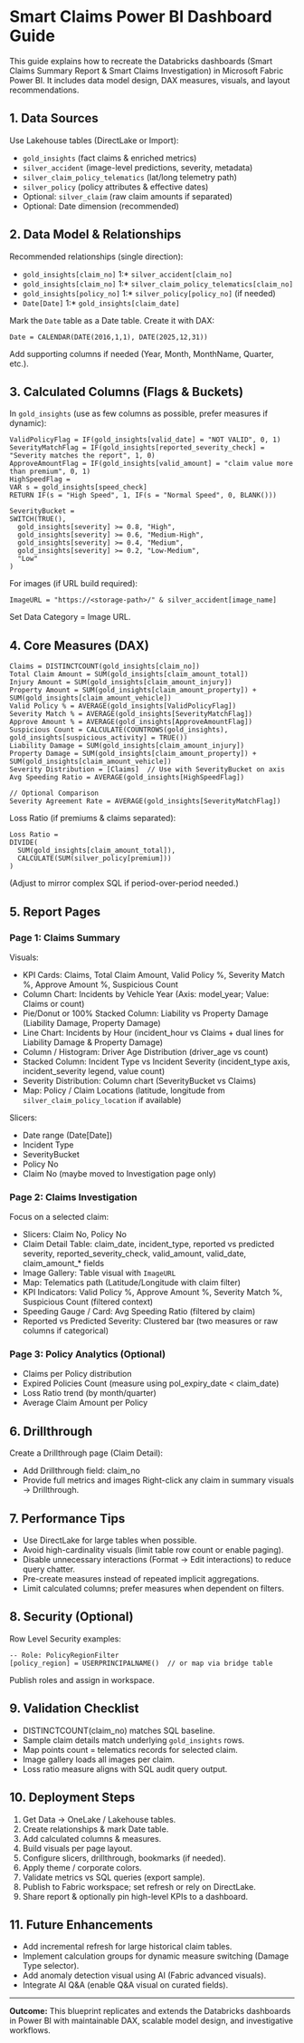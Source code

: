 # Smart Claims Power BI Dashboard Guide

This guide explains how to recreate the Databricks dashboards (Smart Claims Summary Report & Smart Claims Investigation) in Microsoft Fabric Power BI. It includes data model design, DAX measures, visuals, and layout recommendations.

## 1. Data Sources

Use Lakehouse tables (DirectLake or Import):
- `gold_insights` (fact claims & enriched metrics)
- `silver_accident` (image-level predictions, severity, metadata)
- `silver_claim_policy_telematics` (lat/long telemetry path)
- `silver_policy` (policy attributes & effective dates)
- Optional: `silver_claim` (raw claim amounts if separated)
- Optional: Date dimension (recommended)

## 2. Data Model & Relationships

Recommended relationships (single direction):
- `gold_insights[claim_no]` 1:* `silver_accident[claim_no]`
- `gold_insights[claim_no]` 1:* `silver_claim_policy_telematics[claim_no]`
- `gold_insights[policy_no]` 1:* `silver_policy[policy_no]` (if needed)
- `Date[Date]` 1:* `gold_insights[claim_date]`

Mark the `Date` table as a Date table. Create it with DAX:
```DAX
Date = CALENDAR(DATE(2016,1,1), DATE(2025,12,31))
```
Add supporting columns if needed (Year, Month, MonthName, Quarter, etc.).

## 3. Calculated Columns (Flags & Buckets)

In `gold_insights` (use as few columns as possible, prefer measures if dynamic):
```DAX
ValidPolicyFlag = IF(gold_insights[valid_date] = "NOT VALID", 0, 1)
SeverityMatchFlag = IF(gold_insights[reported_severity_check] = "Severity matches the report", 1, 0)
ApproveAmountFlag = IF(gold_insights[valid_amount] = "claim value more than premium", 0, 1)
HighSpeedFlag = 
VAR s = gold_insights[speed_check]
RETURN IF(s = "High Speed", 1, IF(s = "Normal Speed", 0, BLANK()))

SeverityBucket = 
SWITCH(TRUE(),
  gold_insights[severity] >= 0.8, "High",
  gold_insights[severity] >= 0.6, "Medium-High",
  gold_insights[severity] >= 0.4, "Medium",
  gold_insights[severity] >= 0.2, "Low-Medium",
  "Low"
)
```

For images (if URL build required):
```DAX
ImageURL = "https://<storage-path>/" & silver_accident[image_name]
```
Set Data Category = Image URL.

## 4. Core Measures (DAX)

```DAX
Claims = DISTINCTCOUNT(gold_insights[claim_no])
Total Claim Amount = SUM(gold_insights[claim_amount_total])
Injury Amount = SUM(gold_insights[claim_amount_injury])
Property Amount = SUM(gold_insights[claim_amount_property]) + SUM(gold_insights[claim_amount_vehicle])
Valid Policy % = AVERAGE(gold_insights[ValidPolicyFlag])
Severity Match % = AVERAGE(gold_insights[SeverityMatchFlag])
Approve Amount % = AVERAGE(gold_insights[ApproveAmountFlag])
Suspicious Count = CALCULATE(COUNTROWS(gold_insights), gold_insights[suspicious_activity] = TRUE())
Liability Damage = SUM(gold_insights[claim_amount_injury])
Property Damage = SUM(gold_insights[claim_amount_property]) + SUM(gold_insights[claim_amount_vehicle])
Severity Distribution = [Claims]  // Use with SeverityBucket on axis
Avg Speeding Ratio = AVERAGE(gold_insights[HighSpeedFlag])

// Optional Comparison
Severity Agreement Rate = AVERAGE(gold_insights[SeverityMatchFlag])
```

Loss Ratio (if premiums & claims separated):
```DAX
Loss Ratio =
DIVIDE(
  SUM(gold_insights[claim_amount_total]),
  CALCULATE(SUM(silver_policy[premium]))
)
```
(Adjust to mirror complex SQL if period-over-period needed.)

## 5. Report Pages

### Page 1: Claims Summary
Visuals:
- KPI Cards: Claims, Total Claim Amount, Valid Policy %, Severity Match %, Approve Amount %, Suspicious Count
- Column Chart: Incidents by Vehicle Year (Axis: model_year; Value: Claims or count)
- Pie/Donut or 100% Stacked Column: Liability vs Property Damage (Liability Damage, Property Damage)
- Line Chart: Incidents by Hour (incident_hour vs Claims + dual lines for Liability Damage & Property Damage)
- Column / Histogram: Driver Age Distribution (driver_age vs count)
- Stacked Column: Incident Type vs Incident Severity (incident_type axis, incident_severity legend, value count)
- Severity Distribution: Column chart (SeverityBucket vs Claims)
- Map: Policy / Claim Locations (latitude, longitude from `silver_claim_policy_location` if available)

Slicers:
- Date range (Date[Date])
- Incident Type
- SeverityBucket
- Policy No
- Claim No (maybe moved to Investigation page only)

### Page 2: Claims Investigation
Focus on a selected claim:
- Slicers: Claim No, Policy No
- Claim Detail Table: claim_date, incident_type, reported vs predicted severity, reported_severity_check, valid_amount, valid_date, claim_amount_* fields
- Image Gallery: Table visual with `ImageURL`
- Map: Telematics path (Latitude/Longitude with claim filter)
- KPI Indicators: Valid Policy %, Approve Amount %, Severity Match %, Suspicious Count (filtered context)
- Speeding Gauge / Card: Avg Speeding Ratio (filtered by claim)
- Reported vs Predicted Severity: Clustered bar (two measures or raw columns if categorical)

### Page 3: Policy Analytics (Optional)
- Claims per Policy distribution
- Expired Policies Count (measure using pol_expiry_date < claim_date)
- Loss Ratio trend (by month/quarter)
- Average Claim Amount per Policy

## 6. Drillthrough
Create a Drillthrough page (Claim Detail):
- Add Drillthrough field: claim_no
- Provide full metrics and images
Right-click any claim in summary visuals → Drillthrough.

## 7. Performance Tips
- Use DirectLake for large tables when possible.
- Avoid high-cardinality visuals (limit table row count or enable paging).
- Disable unnecessary interactions (Format → Edit interactions) to reduce query chatter.
- Pre-create measures instead of repeated implicit aggregations.
- Limit calculated columns; prefer measures when dependent on filters.

## 8. Security (Optional)
Row Level Security examples:
```DAX
-- Role: PolicyRegionFilter
[policy_region] = USERPRINCIPALNAME()  // or map via bridge table
```
Publish roles and assign in workspace.

## 9. Validation Checklist
- DISTINCTCOUNT(claim_no) matches SQL baseline.
- Sample claim details match underlying `gold_insights` rows.
- Map points count = telematics records for selected claim.
- Image gallery loads all images per claim.
- Loss ratio measure aligns with SQL audit query output.

## 10. Deployment Steps
1. Get Data → OneLake / Lakehouse tables.
2. Create relationships & mark Date table.
3. Add calculated columns & measures.
4. Build visuals per page layout.
5. Configure slicers, drillthrough, bookmarks (if needed).
6. Apply theme / corporate colors.
7. Validate metrics vs SQL queries (export sample).
8. Publish to Fabric workspace; set refresh or rely on DirectLake.
9. Share report & optionally pin high-level KPIs to a dashboard.

## 11. Future Enhancements
- Add incremental refresh for large historical claim tables.
- Implement calculation groups for dynamic measure switching (Damage Type selector).
- Add anomaly detection visual using AI (Fabric advanced visuals).
- Integrate AI Q&A (enable Q&A visual on curated fields).

---
**Outcome:** This blueprint replicates and extends the Databricks dashboards in Power BI with maintainable DAX, scalable model design, and investigative workflows.
